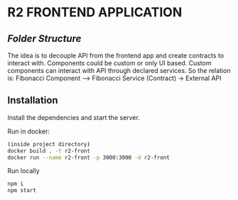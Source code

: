 # R2 FRONTEND APPLICATION
## _Folder Structure_



The idea is to decouple API from the frontend app and create contracts to interact with.
Components could be custom or only UI based. Custom components can interact with API through declared services. So the relation is:
Fibonacci Component --> Fibonacci Service (Contract) -> External API

## Installation

Install the dependencies and start the server.

Run in docker:
```sh
(inside project directory)
docker build . -t r2-front 
docker run --name r2-front -p 3000:3000 -d r2-front    
```
Run locally
```sh
npm i
npm start 
```
